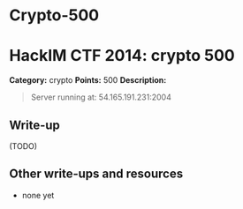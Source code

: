 # Crypto-500
# HackIM CTF 2014: crypto 500

**Category:** crypto
**Points:** 500
**Description:**

> Server running at: 54.165.191.231:2004

## Write-up

(TODO)

## Other write-ups and resources

* none yet
